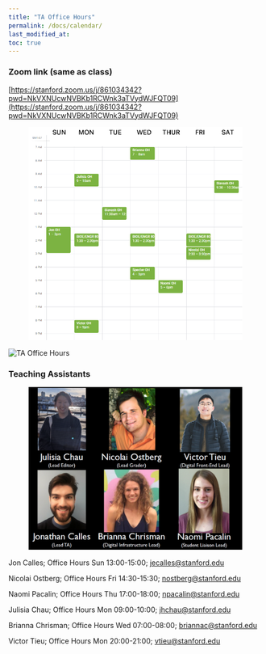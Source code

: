 ```yaml
---
title: "TA Office Hours"
permalink: /docs/calendar/
last_modified_at:
toc: true
---
```

### Zoom link (same as class)
[https://stanford.zoom.us/j/861034342?pwd=NkVXNUcwNVBKb1RCWnk3aTVydWJFQT09](https://stanford.zoom.us/j/861034342?pwd=NkVXNUcwNVBKb1RCWnk3aTVydWJFQT09)

<figure>
<a href="/assets/images/office_hours.png"><img src="/assets/images/office_hours.png"></a>
</figure>

![TA Office Hours](https://github.com/Stanford-BioE80/Stanford-BioE80.github.io/raw/master/_docs/)

### Teaching Assistants
<figure>
<a href="/assets/images/ta_splash.png"><img src="/assets/images/ta_splash.png"></a>
</figure>

Jon Calles; Office Hours Sun 13:00-15:00; [jecalles@stanford.edu](mailto:jecalles@stanford.edu)

Nicolai Ostberg; Office Hours  Fri 14:30-15:30; [nostberg@stanford.edu](mailto:nostberg@stanford.edu)

Naomi Pacalin; Office Hours Thu 17:00-18:00; [npacalin@stanford.edu](mailto:npacalin@stanford.edu)

Julisia Chau; Office Hours Mon 09:00-10:00; [jhchau@stanford.edu](mailto:jhchau@stanford.edu)

Brianna Chrisman; Office Hours Wed 07:00-08:00; [briannac@stanford.edu](mailto:briannac@stanford.edu)

Victor Tieu; Office Hours Mon 20:00-21:00; [vtieu@stanford.edu](mailto:vtieu@stanford.edu)
